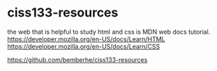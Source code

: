 # ciss133-resources
the web that is helpful to study html and css is MDN web docs tutorial.
https://developer.mozilla.org/en-US/docs/Learn/HTML
https://developer.mozilla.org/en-US/docs/Learn/CSS

https://github.com/bemberhe/ciss133-resources